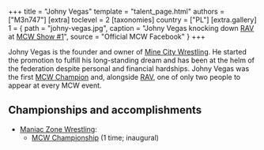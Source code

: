 +++
title = "Johny Vegas"
template = "talent_page.html"
authors = ["M3n747"]
[extra]
toclevel = 2
[taxonomies]
country = ["PL"]
[extra.gallery]
1 = { path = "johny-vegas.jpg", caption = "Johny Vegas knocking down [RAV](@/w/rav.md) at [MCW Show #1](@/e/mcw/2018-12-08-mcw-show-1.md)", source = "Official MCW Facebook" }
+++

Johny Vegas is the founder and owner of [Mine City Wrestling](@/o/mcw.md). He started the promotion to fulfill his long-standing dream and has been at the helm of the federation despite personal and financial hardships. Johny Vegas was the first [MCW Champion](@/c/mcw-championship.md) and, alongside [RAV](@/w/rav.md), one of only two people to appear at every MCW event.

## Championships and accomplishments

* [Maniac Zone Wrestling](@/o/mzw.md):
  - [MCW Championship](@/c/mcw-championship.md) (1 time; inaugural)
